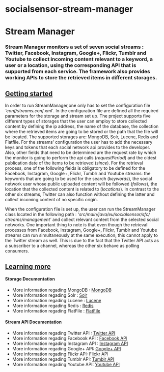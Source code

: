socialsensor-stream-manager
===========================

<h1>Stream Manager</h1>

<h3>Stream Manager monitors a set of seven social streams : Twitter, Facebook, Instagram, Google+, Flickr, Tumblr and Youtube to collect incoming content relevant to a keyword, a user or a location, using the corresponding API that is supported from each service. The framework also provides working APIs to store the retrieved items in different storages.</h3>

<h2><u>Getting started</u></h2>
<p>In order to run StreamManager,one only has to set the configuration file <i>'conf/streams.conf.xml'</i>. In the configuration file are defined all the required parameters for the storage and stream set up. The project supports five different types of storages that the user can employ to store collected content by defining the ip address, the name of the database, the collection where the retrieved items are going to be stored or the path that the file will be located. The supported storages are: MongoDB, Solr, Lucene, Redis and Flatfile. For the streams' configuration the user has to add the necessary keys and tokens that each social network api provides to the developer. Also, other fields that need to be determined are the request rate by which the monitor is going to perform the api calls (<i>requestPeriod</i>) and the oldest publication date of the items to be retrieved (<i>since</i>). For the retrieval process, one of the following fields is obligatory to be defined for the Facebook, Instagram, Google+, Flickr, Tumblr and Youtube streams: the keywords that are going to be used for the search (<i>keywords</i>), the social network user whose public uploaded content will be followed (<i>follows</i>), the location that the collected content is related to (<i>locations</i>). In contrast to the other six streams, Twitter can also function without defining the latter and collect incoming content of no specific origin.</p>

<p>When the configuration file is set up, the user can run the StreamManager class located in the following path : <i>'src/main/java/eu/socialsensor/sfc/ streams/management'</i> and collect relevant content from the selected social networks. One important thing to note is that even though the retrieval processes from Facebook, Instagram, Google+, Flickr, Tumblr and Youtube streams can run simultaneously at the same execution, this cannot apply to the Twitter stream as well. This is due to the fact that the Twitter API acts as a subscriber to a channel, whereas the other six behave as polling consumers. </p>

<h2><u>Learning more</u></h2>
<p><h4>Storage Documentation</h4></p>

<ul>
<li>More information regading MongoDB : <a href="http://www.mongodb.org/">MongoDB</a></li>
<li>More information regading Solr : <a href="http://lucene.apache.org/solr/">Solr</a></li>
<li>More information regading Lucene : <a href="http://lucene.apache.org/">Lucene</a></li>
<li>More information regading Redis : <a href="http://redis.io/">Redis</a></li>
<li>More information regading FlatFile : <a href="http://en.wikipedia.org/wiki/Flat_file_database">FlatFile</a></li>
</ul>

<p><h4>Stream API Documentation</h4></p>

<ul>
<li>More information regading Twitter API : <a href="http://twitter4j.org/en/">Twitter API</a></li>
<li>More information regading Facebook API : <a href="http://restfb.com/">Facebook API</a></li>
<li>More information regading Instagram API : <a href="https://github.com/sachin-handiekar/jInstagram">Instagram API</a></li>
<li>More information regading Google+ API: <a href="https://developers.google.com/+/quickstart/java">Google+ API</a></li>
<li>More information regading Flickr API: <a href="http://www.flickr.com/services/api/">Flickr API</a></li>
<li>More information regading Tumblr API: <a href="https://github.com/tumblr/jumblr">Tumblr API</a></li>
<li>More information regading Youtube API: <a href="https://developers.google.com/youtube/v3/">Youtube API</a></li>
</ul>

